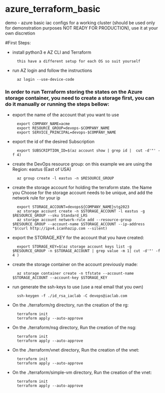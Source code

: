 # azure_terraform_basic
demo - azure basic iac configs for a working cluster (should be used only for demonstration purposes NOT READY FOR PRODUCTION), use it at your own discretion

#First Steps:
- install python3 e AZ CLI and Terraform
  ```
    this have a different setup for each OS so suit yourself
  ``` 

- run AZ login and follow the instructions

  ```
    az login --use-device-code
  ```
### In order to run Terraform storing the states on the Azure storage container, you need to create a storage first, you can do it manually or running the steps bellow:

- export the name of the account that you want to use
  ```
    export COMPANY_NAME=acme   
    export RESOURCE_GROUP=devops-$COMPANY_NAME 
    export SERVICE_PRINCIPAL=devops-$COMPANY_NAME
  ```

- export the id of the desired Subscription

  ``` 
    export SUBSCRIPTION_ID=$(az account show | grep id |  cut -d'"' -f 4)
  ```

- create the DevOps resource group: on this example we are using the Region: eastus (East of USA)

  ```
    az group create -l eastus -n $RESOURCE_GROUP
  ```

- create the storage account for holding the terraform state. the Name you Choose for the storage account needs to be unique, and add the network rule for your ip

  ```
    export STORAGE_ACCOUNT=devops${COMPANY_NAME}stg2023
    az storage account create -n $STORAGE_ACCOUNT -l eastus -g $RESOURCE_GROUP --sku Standard_LRS
    az storage account network-rule add --resource-group $RESOURCE_GROUP --account-name $STORAGE_ACCOUNT --ip-address "$(curl http://ipv4.icanhazip.com --silent)
  ```

- export the STORAGE_KEY for the account that you have created:

  ```
    export STORAGE_KEY=$(az storage account keys list -g $RESOURCE_GROUP -n $STORAGE_ACCOUNT | grep value -m 1| cut -d'"' -f 4 )
  ```

- create the storage container on the account previously made:

  ``` 
    az storage container create -n tfstate --account-name $STORAGE_ACCOUNT --account-key $STORAGE_KEY 
  ```

- run generate the ssh-keys to use (use a real email that you own)
  ```
    ssh-keygen -f ./id_rsa_iaclab -C devops@iaclab.com
  ```
  


- On the ./terraform/rg directory, run the creation of the rg: 

  ```
    terraform init 
    terraform apply --auto-approve
  ```

- On the ./terraform/nsg directory, Run the creation of the nsg:

  ```
    terraform init
    terraform apply --auto-approve
  ```

- On the ./terraform/vnet directory, Run the creation of the vnet:

  ```
    terraform init
    terraform apply --auto-approve
  ```

- On the ./terraform/simple-vm directory, Run the creation of the vnet:

  ```
    terraform init
    terraform apply --auto-approve
  ```
